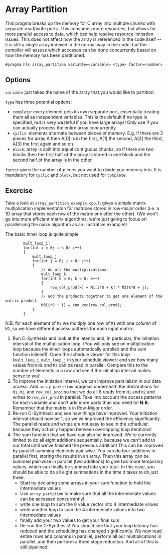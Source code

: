 # Array Partition

This pragma breaks up the memory for C array into multiple chunks with separate read/write ports. This consumes more resources, but allows for more parallel access to data, which can help resolve resource limitation issues. This does not affect how the array is referenced in the code itself -- it is still a single array indexed in the normal way in the code, but the compiler will assess which accesses can be done concurrently based on how the memory has been partitioned. 

`#pragma hls array_partition variable=<variable> <type> factor=<number>`

## Options

`variable` just takes the name of the array that you would like to partition. 

`type` has three potential options:
- `complete`: every element gets its own separate port, essentially treating them all as independent variables. This is the default if no type is specified, but is very wasteful if you have large arrays! Only use if you can actually process the entire array concurrently. 
- `cyclic`: elements alternate between pieces of memory. E.g. if there are 3 pieces for array A then A[0] is in the first, A[1] the second, A[2] the third, A[3] the first again and so on. 
- `block`: array is split into equal contiguous chunks, so if there are two blocks then the first half of the array is stored in one block and the second half of the array is in the other. 

`factor` gives the number of pieces you want to divide you memory into. It is mandatory for `cyclic` and `block`, but not used for `complete`. 

## Exercise

Take a look at `array_partition_example.cpp`. It gives a simple matrix multiplication implementation for matrices stored in row-major order (i.e. a 1D array that stores each row of the matrix one after the other). (We won't go into more efficient matrix algorithms, we're just going to focus on parallelising the naive algorithm as an illustrative example!)

The basic inner loop is quite simple:
```
        mult_loop_i:
        for(int i = 0; i < 8; i++)
        {
            mult_loop_j:
            for(int j = 0; j < 8; j++)
            {
                // do all the multiplications
                mult_loop_k:
                for(int k = 0; k < 8; k++)
                {
                    row_col_prod[k] = M1[i*8 + k] * M2[k*8 + j];
                }
                // add the products together to get one element of the matrix product
                M3[i*8 + j] = sum_vec(row_col_prod);
            }
        }
```
N.B. for each element of `M3` we multiply one _row_ of `M1` with one _column_ of `M2`, so we have different access patterns for each input matrix. 

1. Run C-Synthesis and look at the latency and, in particular, the initiation interval of the multiplication loop. (You will only see on multiplication loop because the inner loops automatically unrolled and the sum function inlined!). Open the schedule viewer for this loop (`mult_loop_i_mult_loop_j` in your schedule viewer) and see how many values from `M1` and `M2` can be read in parallel. Compare this to the number of elements in a row and see if the initiation interval makes sense to you!
2. To improve the initiation interval, we can improve parallelism in our data access. Add `array_partition` pragmas underneath the declarations for `M1`, `M2`, and `row_col_prod` so that we do all 8 reads from `M1` and `M2` and writes to `row_col_prod` in parallel. Take into account the access patterns for each variable and don't add more ports than you need to! **N.B.** Remember that the matrix is in Row-Major order. 
3. Re-run C-Synthesis and see how things have improved. Your initiation interval should now be 1, so we've improved the efficiency significantly. The parallel reads and writes are not easy to see in the scheduler, because they actually happen between overlapping loop iterations! 
4. The sum function that we have can also be improved. We're currently limited to do all eight additions sequentially, because we can't add to our total until we've finished the previous addition! This can be improved by parallel summing elements pair-wise. You can do four additions in parallel first, storing the results in an array. Then this array can be summed pair-wise in parallel (two additions) to give two more temporary values, which can finally be summed into your total. In this case, you should be able to do all eight summations in the time it takes to do just three. 
    - Start by declaring some arrays in your sum function to hold the intermediate values 
    - Use `array_partition` to make sure that all the intermediate values can be accessed concurrently! 
    - write one loop to sum the 8 value vector into 4 intermediate values
    - write another loop to sum the 4 intermediate values into two intermediate values
    - finally add your two values to get your final sum
    - Re-run the C-Synthesis! You should see that your loop latency has reduced and the scheduling has changed significantly. We now read entire rows and columns in parallel, perform all our multiplications in parallel, and then perform a three stage reduction. And all of this is still pipelined! 